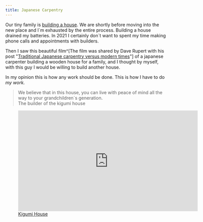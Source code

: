 ```yaml
---
title: Japanese Carpentry
---
```

Our tiny family is [building a house](/journal/we-are-building-a-house/). We are shortly before moving into the new place and I´m exhausted by the entire process. Building a house drained my batteries. In 2021 I certainly don´t want to spent my time making phone calls and appointments with builders. 

Then I saw this beautiful film^[The film was shared by Dave Rupert with his post "[Traditional Japanese carpentry versus modern times](https://daverupert.com/2021/01/traditional-japanese-carpentry-versus-modern-times/)"] of a japanese carpenter building a wooden house for a family, and I thought by myself, with this guy I would be willing to build another house. 

In my opinion this is how any work should be done. This is how I have to do *my work.*

<blockquote>We believe that in this house, you can live with peace of mind all the way to your grandchildren´s generation.<footer>The builder of the kigumi house</footer></blockquote>

<figure><iframe width="560" height="315" src="https://www.youtube.com/embed/6HMa5tofqps" frameborder="0" allow="accelerometer; autoplay; clipboard-write; encrypted-media; gyroscope; picture-in-picture" allowfullscreen></iframe>
<figcaption><a href="https://www.youtube.com/watch?v=6HMa5tofqps">Kigumi House</a></figcaption></figure>
